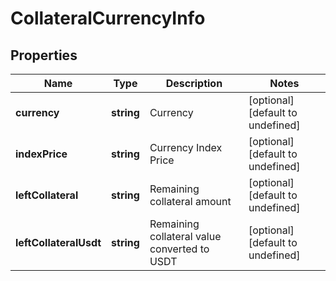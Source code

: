 # CollateralCurrencyInfo

## Properties

Name | Type | Description | Notes
------------ | ------------- | ------------- | -------------
**currency** | **string** | Currency | [optional] [default to undefined]
**indexPrice** | **string** | Currency Index Price | [optional] [default to undefined]
**leftCollateral** | **string** | Remaining collateral amount | [optional] [default to undefined]
**leftCollateralUsdt** | **string** | Remaining collateral value converted to USDT | [optional] [default to undefined]


